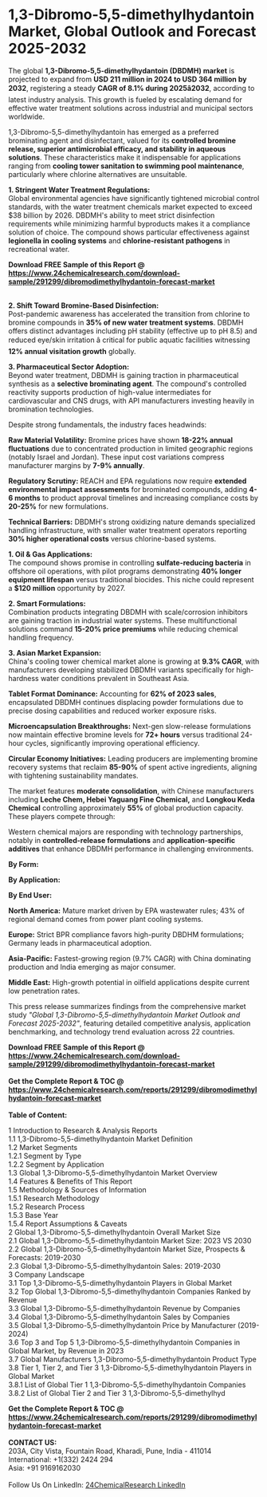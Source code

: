 <h1>1,3-Dibromo-5,5-dimethylhydantoin Market, Global Outlook and Forecast 2025-2032</h1><p>The global <strong>1,3-Dibromo-5,5-dimethylhydantoin (DBDMH) market</strong> is projected to expand from <strong>USD 211 million in 2024 to USD 364 million by 2032</strong>, registering a steady <strong>CAGR of 8.1% during 2025â2032</strong>, according to latest industry analysis. This growth is fueled by escalating demand for effective water treatment solutions across industrial and municipal sectors worldwide.</p><p>1,3-Dibromo-5,5-dimethylhydantoin has emerged as a preferred brominating agent and disinfectant, valued for its <strong>controlled bromine release, superior antimicrobial efficacy, and stability in aqueous solutions</strong>. These characteristics make it indispensable for applications ranging from <strong>cooling tower sanitation to swimming pool maintenance</strong>, particularly where chlorine alternatives are unsuitable.</p><p><strong>1. Stringent Water Treatment Regulations:</strong><br>
Global environmental agencies have significantly tightened microbial control standards, with the water treatment chemicals market expected to exceed $38 billion by 2026. DBDMH's ability to meet strict disinfection requirements while minimizing harmful byproducts makes it a compliance solution of choice. The compound shows particular effectiveness against <strong>legionella in cooling systems</strong> and <strong>chlorine-resistant pathogens</strong> in recreational water.</p><div><b>Download FREE Sample of this Report @ 
            <a href="https://www.24chemicalresearch.com/download-sample/291299/dibromodimethylhydantoin-forecast-market">
            https://www.24chemicalresearch.com/download-sample/291299/dibromodimethylhydantoin-forecast-market</a></b></div><br><p><strong>2. Shift Toward Bromine-Based Disinfection:</strong><br>
Post-pandemic awareness has accelerated the transition from chlorine to bromine compounds in <strong>35% of new water treatment systems</strong>. DBDMH offers distinct advantages including pH stability (effective up to pH 8.5) and reduced eye/skin irritation â critical for public aquatic facilities witnessing <strong>12% annual visitation growth</strong> globally.</p><p><strong>3. Pharmaceutical Sector Adoption:</strong><br>
Beyond water treatment, DBDMH is gaining traction in pharmaceutical synthesis as a <strong>selective brominating agent</strong>. The compound's controlled reactivity supports production of high-value intermediates for cardiovascular and CNS drugs, with API manufacturers investing heavily in bromination technologies.</p><p>Despite strong fundamentals, the industry faces headwinds:</p><p><strong>Raw Material Volatility:</strong> Bromine prices have shown <strong>18-22% annual fluctuations</strong> due to concentrated production in limited geographic regions (notably Israel and Jordan). These input cost variations compress manufacturer margins by <strong>7-9% annually</strong>.</p><p><strong>Regulatory Scrutiny:</strong> REACH and EPA regulations now require <strong>extended environmental impact assessments</strong> for brominated compounds, adding <strong>4-6 months</strong> to product approval timelines and increasing compliance costs by <strong>20-25%</strong> for new formulations.</p><p><strong>Technical Barriers:</strong> DBDMH's strong oxidizing nature demands specialized handling infrastructure, with smaller water treatment operators reporting <strong>30% higher operational costs</strong> versus chlorine-based systems.</p><p><strong>1. Oil &amp; Gas Applications:</strong><br>
The compound shows promise in controlling <strong>sulfate-reducing bacteria</strong> in offshore oil operations, with pilot programs demonstrating <strong>40% longer equipment lifespan</strong> versus traditional biocides. This niche could represent a <strong>$120 million</strong> opportunity by 2027.</p><p><strong>2. Smart Formulations:</strong><br>
Combination products integrating DBDMH with scale/corrosion inhibitors are gaining traction in industrial water systems. These multifunctional solutions command <strong>15-20% price premiums</strong> while reducing chemical handling frequency.</p><p><strong>3. Asian Market Expansion:</strong><br>
China's cooling tower chemical market alone is growing at <strong>9.3% CAGR</strong>, with manufacturers developing stabilized DBDMH variants specifically for high-hardness water conditions prevalent in Southeast Asia.</p><p><strong>Tablet Format Dominance:</strong> Accounting for <strong>62% of 2023 sales</strong>, encapsulated DBDMH continues displacing powder formulations due to precise dosing capabilities and reduced worker exposure risks.</p><p><strong>Microencapsulation Breakthroughs:</strong> Next-gen slow-release formulations now maintain effective bromine levels for <strong>72+ hours</strong> versus traditional 24-hour cycles, significantly improving operational efficiency.</p><p><strong>Circular Economy Initiatives:</strong> Leading producers are implementing bromine recovery systems that reclaim <strong>85-90%</strong> of spent active ingredients, aligning with tightening sustainability mandates.</p><p>The market features <strong>moderate consolidation</strong>, with Chinese manufacturers including <strong>Leche Chem, Hebei Yaguang Fine Chemical,</strong> and <strong>Longkou Keda Chemical</strong> controlling approximately <strong>55%</strong> of global production capacity. These players compete through:</p><p>Western chemical majors are responding with technology partnerships, notably in <strong>controlled-release formulations</strong> and <strong>application-specific additives</strong> that enhance DBDMH performance in challenging environments.</p><p><strong>By Form:</strong></p><p><strong>By Application:</strong></p><p><strong>By End User:</strong></p><p><strong>North America:</strong> Mature market driven by EPA wastewater rules; 43% of regional demand comes from power plant cooling systems.</p><p><strong>Europe:</strong> Strict BPR compliance favors high-purity DBDHM formulations; Germany leads in pharmaceutical adoption.</p><p><strong>Asia-Pacific:</strong> Fastest-growing region (9.7% CAGR) with China dominating production and India emerging as major consumer.</p><p><strong>Middle East:</strong> High-growth potential in oilfield applications despite current low penetration rates.</p><p>This press release summarizes findings from the comprehensive market study <em>"Global 1,3-Dibromo-5,5-dimethylhydantoin Market Outlook and Forecast 2025-2032"</em>, featuring detailed competitive analysis, application benchmarking, and technology trend evaluation across 22 countries.</p><div><b>Download FREE Sample of this Report @ 
            <a href="https://www.24chemicalresearch.com/download-sample/291299/dibromodimethylhydantoin-forecast-market">
            https://www.24chemicalresearch.com/download-sample/291299/dibromodimethylhydantoin-forecast-market</a></b></div><br><div><b>Get the Complete Report & TOC @ 
            <a href="https://www.24chemicalresearch.com/reports/291299/dibromodimethylhydantoin-forecast-market">
            https://www.24chemicalresearch.com/reports/291299/dibromodimethylhydantoin-forecast-market</a></b></div><br>
            <b>Table of Content:</b><p>1 Introduction to Research & Analysis Reports<br />
 1.1 1,3-Dibromo-5,5-dimethylhydantoin Market Definition<br />
 1.2 Market Segments<br />
 1.2.1 Segment by Type<br />
 1.2.2 Segment by Application<br />
 1.3 Global 1,3-Dibromo-5,5-dimethylhydantoin Market Overview<br />
 1.4 Features & Benefits of This Report<br />
 1.5 Methodology & Sources of Information<br />
 1.5.1 Research Methodology<br />
 1.5.2 Research Process<br />
 1.5.3 Base Year<br />
 1.5.4 Report Assumptions & Caveats<br />
2 Global 1,3-Dibromo-5,5-dimethylhydantoin Overall Market Size<br />
 2.1 Global 1,3-Dibromo-5,5-dimethylhydantoin Market Size: 2023 VS 2030<br />
 2.2 Global 1,3-Dibromo-5,5-dimethylhydantoin Market Size, Prospects & Forecasts: 2019-2030<br />
 2.3 Global 1,3-Dibromo-5,5-dimethylhydantoin Sales: 2019-2030<br />
3 Company Landscape<br />
 3.1 Top 1,3-Dibromo-5,5-dimethylhydantoin Players in Global Market<br />
 3.2 Top Global 1,3-Dibromo-5,5-dimethylhydantoin Companies Ranked by Revenue<br />
 3.3 Global 1,3-Dibromo-5,5-dimethylhydantoin Revenue by Companies<br />
 3.4 Global 1,3-Dibromo-5,5-dimethylhydantoin Sales by Companies<br />
 3.5 Global 1,3-Dibromo-5,5-dimethylhydantoin Price by Manufacturer (2019-2024)<br />
 3.6 Top 3 and Top 5 1,3-Dibromo-5,5-dimethylhydantoin Companies in Global Market, by Revenue in 2023<br />
 3.7 Global Manufacturers 1,3-Dibromo-5,5-dimethylhydantoin Product Type<br />
 3.8 Tier 1, Tier 2, and Tier 3 1,3-Dibromo-5,5-dimethylhydantoin Players in Global Market<br />
 3.8.1 List of Global Tier 1 1,3-Dibromo-5,5-dimethylhydantoin Companies<br />
 3.8.2 List of Global Tier 2 and Tier 3 1,3-Dibromo-5,5-dimethylhyd</p><div><b>Get the Complete Report & TOC @ 
            <a href="https://www.24chemicalresearch.com/reports/291299/dibromodimethylhydantoin-forecast-market">
            https://www.24chemicalresearch.com/reports/291299/dibromodimethylhydantoin-forecast-market</a></b></div><br><b>CONTACT US:</b><br>
            203A, City Vista, Fountain Road, Kharadi, Pune, India - 411014<br>
            International: +1(332) 2424 294<br>
            Asia: +91 9169162030 <br><br>
            Follow Us On LinkedIn: <a href="https://www.linkedin.com/company/24chemicalresearch/">24ChemicalResearch LinkedIn</a>